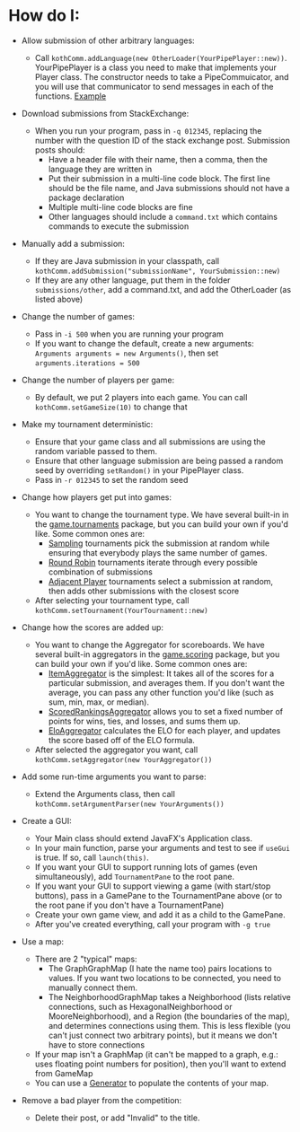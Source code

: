 # How do I:

- Allow submission of other arbitrary languages:
  - Call `kothComm.addLanguage(new OtherLoader(YourPipePlayer::new))`.  YourPipePlayer is a class you need to make that implements your Player class.  The constructor needs to take a PipeCommuicator, and you will use that communicator to send messages in each of the functions.  [Example](https://github.com/nathanmerrill/StockExchange/blob/master/src/main/java/com/ppcg/stockexchange/PipeBot.java)

- Download submissions from StackExchange:
  - When you run your program, pass in `-q 012345`, replacing the number with the question ID of the stack exchange post.  Submission posts should:
    - Have a header file with their name, then a comma, then the language they are written in
    - Put their submission in a multi-line code block.  The first line should be the file name, and Java submissions should not have a package declaration
    - Multiple multi-line code blocks are fine
    - Other languages should include a `command.txt` which contains commands to execute the submission

- Manually add a submission:
  - If they are Java submission in your classpath, call `kothComm.addSubmission("submissionName", YourSubmission::new)`
  - If they are any other language, put them in the folder `submissions/other`, add a command.txt, and add the OtherLoader (as listed above)
  
- Change the number of games:
  - Pass in `-i 500` when you are running your program
  - If you want to change the default, create a new arguments: `Arguments arguments = new Arguments()`, then set `arguments.iterations = 500`


- Change the number of players per game:
  - By default, we put 2 players into each game.  You can call `kothComm.setGameSize(10)` to change that
  
- Make my tournament deterministic:
  - Ensure that your game class and all submissions are using the random variable passed to them.
  - Ensure that other language submission are being passed a random seed by overriding `setRandom()` in your PipePlayer class.
  - Pass in `-r 012345` to set the random seed

- Change how players get put into games:
  - You want to change the tournament type.  We have several built-in in the [game.tournaments](https://github.com/nathanmerrill/KotHComm/tree/master/src/main/java/com/nmerrill/kothcomm/game/tournaments) package, but you can build your own if you'd like.  Some common ones are:
    - [Sampling](https://github.com/nathanmerrill/KotHComm/blob/master/src/main/java/com/nmerrill/kothcomm/game/tournaments/Sampling.java) tournaments pick the submission at random while ensuring that everybody plays the same number of games.
    - [Round Robin](https://github.com/nathanmerrill/KotHComm/blob/master/src/main/java/com/nmerrill/kothcomm/game/tournaments/RoundRobin.java) tournaments iterate through every possible combination of submissions
    - [Adjacent Player](https://github.com/nathanmerrill/KotHComm/blob/master/src/main/java/com/nmerrill/kothcomm/game/tournaments/AdjacentPlayer.java) tournaments select a submission at random, then adds other submissions with the closest score
  - After selecting your tournament type, call `kothComm.setTournament(YourTournament::new)`

- Change how the scores are added up:
  - You want to change the Aggregator for scoreboards.   We have several built-in aggregators in the [game.scoring](https://github.com/nathanmerrill/KotHComm/tree/master/src/main/java/com/nmerrill/kothcomm/game/scoring) package, but you can build your own if you'd like.  Some common ones are:
    - [ItemAggregator](https://github.com/nathanmerrill/KotHComm/blob/master/src/main/java/com/nmerrill/kothcomm/game/scoring/ItemAggregator.java) is the simplest:  It takes all of the scores for a particular submission, and averages them.  If you don't want the average, you can pass any other function you'd like (such as sum, min, max, or median).
    - [ScoredRankingsAggregator](https://github.com/nathanmerrill/KotHComm/blob/master/src/main/java/com/nmerrill/kothcomm/game/scoring/ScoredRankingsAggregator.java) allows you to set a fixed number of points for wins, ties, and losses, and sums them up.
    - [EloAggregator](https://github.com/nathanmerrill/KotHComm/blob/master/src/main/java/com/nmerrill/kothcomm/game/scoring/EloAggregator.java) calculates the ELO for each player, and updates the score based off of the ELO formula.
  - After selected the aggregator you want, call `kothComm.setAggregator(new YourAggregator())`

- Add some run-time arguments you want to parse:
  - Extend the Arguments class, then call `kothComm.setArgumentParser(new YourArguments())`


- Create a GUI:
  - Your Main class should extend JavaFX's Application class.
  - In your main function, parse your arguments and test to see if `useGui` is true.  If so, call `launch(this)`.
  - If you want your GUI to support running lots of games (even simultaneously), add `TournamentPane` to the root pane.
  - If you want your GUI to support viewing a game (with start/stop buttons), pass in a GamePane to the TournamentPane above (or to the root pane if you don't have a TournamentPane)
  - Create your own game view, and add it as a child to the GamePane.
  - After you've created everything, call your program with `-g true`
  
- Use a map:
  - There are 2 "typical" maps:  
    - The GraphGraphMap (I hate the name too) pairs locations to values.  If you want two locations to be connected, you need to manually connect them.
    - The NeighborhoodGraphMap takes a Neighborhood (lists relative connections, such as HexagonalNeighborhood or MooreNeighborhood), and a Region (the boundaries of the map), and determines connections using them.  This is less flexible (you can't just connect two arbitrary points), but it means we don't have to store connections
  - If your map isn't a GraphMap (it can't be mapped to a graph, e.g.: uses floating point numbers for position), then you'll want to extend from GameMap
  - You can use a [Generator](https://github.com/nathanmerrill/KotHComm/tree/master/src/main/java/com/nmerrill/kothcomm/game/maps/generators) to populate the contents of your map.
  
- Remove a bad player from the competition:
  - Delete their post, or add "Invalid" to the title.
